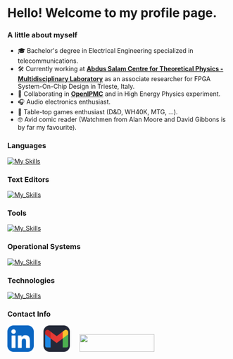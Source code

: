 # Hello! Welcome to my profile page.

### A little about myself

- 🎓 Bachelor's degree in Electrical Engineering specialized in telecommunications.
- 🛠️ Currently working at [**Abdus Salam Centre for Theoretical Physics - Multidisciplinary Laboratory**](https://ictp.it/building/multidisciplinary-laboratory) as an associate researcher for FPGA System-On-Chip Design in Trieste, Italy.
- 🔬 Collaborating in [**OpenIPMC**](https://cds.cern.ch/record/2744530/plots?ln=en) and in High Energy Physics experiment.
- 🎧 Audio electronics enthusiast.
- 🎲 Table-top games enthusiast (D&D, WH40K, MTG, ...).
- 🤓 Avid comic reader (Watchmen from Alan Moore and David Gibbons is by far my favourite).
<!--### GitHub Infometrics
<div>
  <a href="https://github.com/Antonio-Bassi">
  <img height="180em" src="https://github-readme-stats.vercel.app/api/top-langs/?username=Antonio-Bassi&layout=compact&langs_count=7&theme=react"/>
</div>-->
	
### Languages
[![My Skills](https://skillicons.dev/icons?i=c,cpp,py,matlab)](https://skillicons.dev)
### Text Editors
[![My_Skills](https://skillicons.dev/icons?i=vscode,vim,neovim&perline=5)](https://skillicons.dev)
### Tools
[![My_Skills](https://skillicons.dev/icons?i=bash,powershell,git,github,gitlab,&perline=6)](https://skillicons.dev)
### Operational Systems
[![My_Skills](https://skillicons.dev/icons?i=ubuntu,debian,windows,&perline=5)](https://skillicons.dev)
### Technologies
[![My_Skills](https://skillicons.dev/icons?i=arduino,raspberrypi,&perline=5)](https://skillicons.dev)

### Contact Info	
<div>
<a href="https://www.linkedin.com/in/antoniovgbassi" target="_blank"><img height="60" width="60" src="https://github.com/tandpfun/skill-icons/blob/main/icons/LinkedIn.svg" target="_blank"></a>
&emsp;
<a href="mailto:antoniovitor.gb@gmail.com"><img height="60" width="60" src="https://github.com/tandpfun/skill-icons/blob/main/icons/Gmail-Dark.svg" target="_blank"></a>
&emsp;
<a href="mailto:antonio.bassi@sprace.org.br"><img height="40" width="170" src="https://sprace.org.br/wp-content/uploads/2018/06/sprace-1.png" target="_blank"></a>
&emsp;
</div>
  
  

